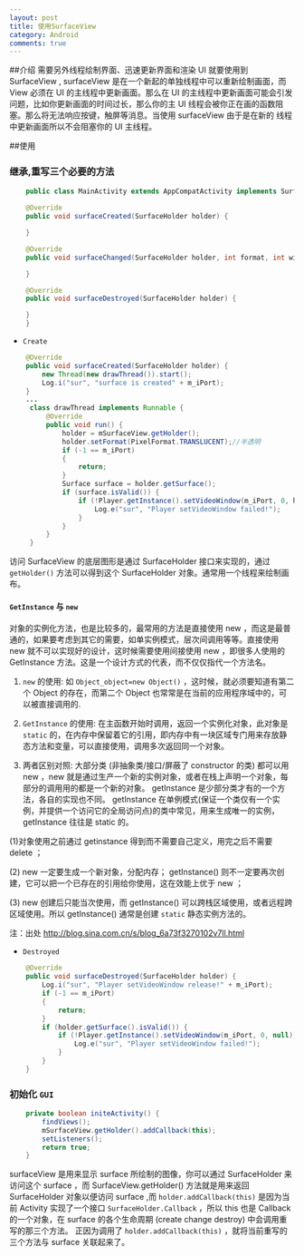 ```yaml
---
layout: post
title: 使用SurfaceView
category: Android
comments: true
---
```


##介绍
需要另外线程绘制界面、迅速更新界面和渲染 UI 就要使用到 SurfaceView , surfaceView 是在一个新起的单独线程中可以重新绘制画面，而 View 必须在 UI 的主线程中更新画面。那么在 UI 的主线程中更新画面可能会引发问题，比如你更新画面的时间过长，那么你的主 UI 线程会被你正在画的函数阻塞。那么将无法响应按键，触屏等消息。当使用 surfaceView 由于是在新的
线程中更新画面所以不会阻塞你的 UI 主线程。

##使用

### 继承,重写三个必要的方法

```java
    public class MainActivity extends AppCompatActivity implements SurfaceHolder.Callback{
        
    @Override
    public void surfaceCreated(SurfaceHolder holder) {

    }

    @Override
    public void surfaceChanged(SurfaceHolder holder, int format, int width, int height) {

    }

    @Override
    public void surfaceDestroyed(SurfaceHolder holder) {

    }
    }
```

* `Create`

```java
    @Override
    public void surfaceCreated(SurfaceHolder holder) {
        new Thread(new drawThread()).start();
        Log.i("sur", "surface is created" + m_iPort);
    }
    ...
     class drawThread implements Runnable {
         @Override
         public void run() {
             holder = mSurfaceView.getHolder();
             holder.setFormat(PixelFormat.TRANSLUCENT);//半透明
             if (-1 == m_iPort)
             {
                 return;
             }
             Surface surface = holder.getSurface();
             if (surface.isValid()) {
                 if (!Player.getInstance().setVideoWindow(m_iPort, 0, holder)) {
                     Log.e("sur", "Player setVideoWindow failed!");
                 }
             }
         }
     }    
```

访问 SurfaceView 的底层图形是通过 SurfaceHolder 接口来实现的，通过 `getHolder()` 方法可以得到这个 SurfaceHolder 对象。通常用一个线程来绘制画布。
#### `GetInstance` 与 `new`
对象的实例化方法，也是比较多的，最常用的方法是直接使用 new ，而这是最普通的，如果要考虑到其它的需要，如单实例模式，层次间调用等等。直接使用 new 就不可以实现好的设计，这时候需要使用间接使用 new ，即很多人使用的 GetInstance 方法。这是一个设计方式的代表，而不仅仅指代一个方法名。
 
1. `new` 的使用:
如 `Object_object=new Object()` ，这时候，就必须要知道有第二个 Object 的存在，而第二个 Object 也常常是在当前的应用程序域中的，可以被直接调用的.
 
2. `GetInstance` 的使用:
在主函数开始时调用，返回一个实例化对象，此对象是 `static` 的，在内存中保留着它的引用，即内存中有一块区域专门用来存放静态方法和变量，可以直接使用，调用多次返回同一个对象。
 
3. 两者区别对照:
大部分类 (非抽象类/接口/屏蔽了 constructor 的类) 都可以用 new ，new 就是通过生产一个新的实例对象，或者在栈上声明一个对象，每部分的调用用的都是一个新的对象。
getInstance 是少部分类才有的一个方法，各自的实现也不同。 getInstance 在单例模式(保证一个类仅有一个实例，并提供一个访问它的全局访问点)的类中常见，用来生成唯一的实例， getInstance 往往是 static 的。
 
(1)对象使用之前通过 getinstance 得到而不需要自己定义，用完之后不需要 delete ；
 
(2) new 一定要生成一个新对象，分配内存； getInstance() 则不一定要再次创建，它可以把一个已存在的引用给你使用，这在效能上优于 new ；
 
(3) new 创建后只能当次使用，而 getInstance() 可以跨栈区域使用，或者远程跨区域使用。所以 getInstance() 通常是创建 `static` 静态实例方法的。

注：出处 http://blog.sina.com.cn/s/blog_6a73f3270102v7ll.html

* `Destroyed`

```java
    @Override
    public void surfaceDestroyed(SurfaceHolder holder) {
        Log.i("sur", "Player setVideoWindow release!" + m_iPort);
        if (-1 == m_iPort)
        {
            return;
        }
        if (holder.getSurface().isValid()) {
            if (!Player.getInstance().setVideoWindow(m_iPort, 0, null)) {
                Log.e("sur", "Player setVideoWindow failed!");
            }
        }
    }
```
### 初始化 `GUI`

```java
    private boolean initeActivity() {
        findViews();
        mSurfaceView.getHolder().addCallback(this);
        setListeners();
        return true;
    }
```
 surfaceView 是用来显示 surface 所绘制的图像，你可以通过 SurfaceHolder 来访问这个 surface ，而 SurfaceView.getHolder() 方法就是用来返回 SurfaceHolder 对象以便访问 surface ,而 `holder.addCallback(this)` 是因为当前 Activity 实现了一个接口 `SurfaceHolder.Callback` ，所以 this 也是 Callback 的一个对象，在 surface 的各个生命周期 (create change destroy) 中会调用重写的那三个方法。 正因为调用了 `holder.addCallback(this)` ，就将当前重写的三个方法与 surface 关联起来了。
 
